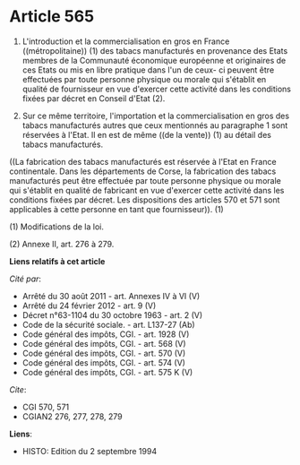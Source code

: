 # Article 565

1. L'introduction et la commercialisation en gros en France ((métropolitaine)) (1) des tabacs manufacturés en provenance des
Etats membres de la Communauté économique européenne et originaires de ces Etats ou mis en libre pratique dans l'un de ceux-
ci peuvent être effectuées par toute personne physique ou morale qui s'établit en qualité de fournisseur en vue d'exercer
cette activité dans les conditions fixées par décret en Conseil d'Etat (2).

2. Sur ce même territoire, l'importation et la commercialisation en gros des tabacs manufacturés autres que ceux mentionnés
au paragraphe 1 sont réservées à l'Etat. Il en est de même ((de la vente)) (1) au détail des tabacs manufacturés.

((La fabrication des tabacs manufacturés est réservée à l'Etat en France continentale. Dans les départements de Corse, la
fabrication des tabacs manufacturés peut être effectuée par toute personne physique ou morale qui s'établit en qualité de
fabricant en vue d'exercer cette activité dans les conditions fixées par décret. Les dispositions des articles 570 et 571
sont applicables à cette personne en tant que fournisseur)). (1)

(1) Modifications de la loi.

(2) Annexe II, art. 276 à 279.

**Liens relatifs à cet article**

_Cité par_:

  - Arrêté du 30 août 2011 - art. Annexes IV à VI (V)
  - Arrêté du 24 février 2012 - art. 9 (V)
  - Décret n°63-1104 du 30 octobre 1963 - art. 2 (V)
  - Code de la sécurité sociale. - art. L137-27 (Ab)
  - Code général des impôts, CGI. - art. 1928 (V)
  - Code général des impôts, CGI. - art. 568 (V)
  - Code général des impôts, CGI. - art. 570 (V)
  - Code général des impôts, CGI. - art. 574 (V)
  - Code général des impôts, CGI. - art. 575 K (V)

_Cite_:

  - CGI 570, 571
  - CGIAN2 276, 277, 278, 279

**Liens**:

  - HISTO: Edition du 2 septembre 1994
